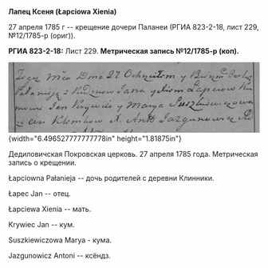 **Лапец Ксеня (Łapciowa Xienia)**

27 апреля 1785 г -- крещение дочери Паланеи (РГИА 823-2-18, лист 229,
№12/1785-р (ориг)).

**РГИА 823-2-18:** Лист 229. **Метрическая запись №12/1785-р (коп).**

![](./media/e330d62eda83178f3bbd57e4c8c4b75cd66f9dfb.png){width="6.496527777777778in"
height="1.81875in"}

Дедиловичская Покровская церковь. 27 апреля 1785 года. Метрическая
запись о крещении.

Łapciowna Pałanieja -- дочь родителей с деревни Клинники.

Łapec Jan -- отец.

Łapciewa Xienia -- мать.

Krywiec Jan -- кум.

Suszkiewiczowa Marya - кума.

Jazgunowicz Antoni -- ксёндз.
